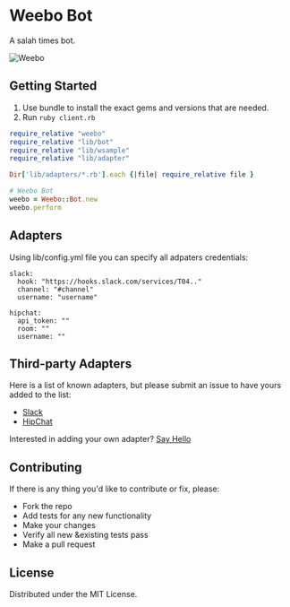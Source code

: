 # Weebo Bot

A salah times bot.

![Weebo](http://vignette2.wikia.nocookie.net/jadensadventures/images/9/9a/FlubberWeebo.jpg)


## Getting Started

1. Use bundle to install the exact gems and versions that are needed. 
2. Run ``` ruby client.rb ```
``` ruby
require_relative "weebo"
require_relative "lib/bot"
require_relative "lib/wsample"
require_relative "lib/adapter"

Dir['lib/adapters/*.rb'].each {|file| require_relative file }

# Weebo Bot
weebo = Weebo::Bot.new
weebo.perform
```

## Adapters
Using lib/config.yml file you can specify all adpaters credentials:
```
slack:
  hook: "https://hooks.slack.com/services/T04.."
  channel: "#channel"
  username: "username"

hipchat:
  api_token: ""
  room: ""
  username: ""
```
## Third-party Adapters

Here is a list of known adapters, but please submit an issue to have yours added to the list:

* [Slack](https://slack.com)
* [HipChat](https://www.hipchat.com)

Interested in adding your own adapter? [Say Hello](mailto:korab@mozaix.net)

## Contributing

If there is any thing you'd like to contribute or fix, please:

- Fork the repo
- Add tests for any new functionality
- Make your changes
- Verify all new &existing tests pass
- Make a pull request


## License

Distributed under the MIT License.
